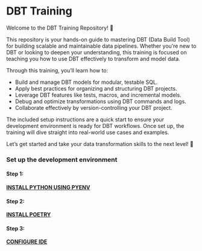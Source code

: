 # DBT Training

Welcome to the DBT Training Repository! 🎉

This repository is your hands-on guide to mastering DBT (Data Build Tool) for building scalable and maintainable data pipelines. Whether you’re new to DBT or looking to deepen your understanding, this training is focused on teaching you how to use DBT effectively to transform and model data.

Through this training, you’ll learn how to:
 - Build and manage DBT models for modular, testable SQL.
 - Apply best practices for organizing and structuring DBT projects.
 - Leverage DBT features like tests, macros, and incremental models.
 - Debug and optimize transformations using DBT commands and logs.
 - Collaborate effectively by version-controlling your DBT project.

The included setup instructions are a quick start to ensure your development environment is ready for DBT workflows. Once set up, the training will dive straight into real-world use cases and examples.

Let’s get started and take your data transformation skills to the next level! 🚀

### Set up the development environment

#### Step 1:

**[INSTALL PYTHON USING PYENV](docs/INSTALL_PYTHON.md)**

#### Step 2:

**[INSTALL POETRY](docs/INSTALL_POETRY.md)**

#### Step 3:

**[CONFIGURE IDE](docs/CONFIGURE_IDE.md)**